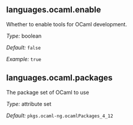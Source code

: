 [comment]: # (Do not edit this file as it is autogenerated. Go to docs/individual-docs if you want to make edits.)


[comment]: # (Please add your documentation on top of this line)

## languages\.ocaml\.enable

Whether to enable tools for OCaml development\.



*Type:*
boolean



*Default:*
` false `



*Example:*
` true `



## languages\.ocaml\.packages



The package set of OCaml to use



*Type:*
attribute set



*Default:*
` pkgs.ocaml-ng.ocamlPackages_4_12 `
